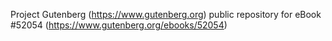 Project Gutenberg (https://www.gutenberg.org) public repository for
eBook #52054 (https://www.gutenberg.org/ebooks/52054)
